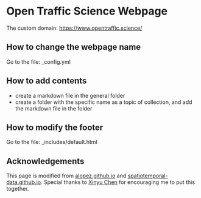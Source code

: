 # Open Traffic Science Webpage

The custom domain: https://www.opentraffic.science/
## How to change the webpage name
Go to the file: _config.yml
## How to add contents
- create a markdown file in the general folder
- create a folder with the specific name as a topic of collection, and add the markdown file in the folder

## How to modify the footer
Go to the file: _includes/default.html

## Acknowledgements

This page is modified from [alopez.github.io](alopez.github.io) and [spatiotemporal-data.github.io](https://spatiotemporal-data.github.io/). Special thanks to [Xinyu Chen](https://xinychen.github.io/) for encouraging me to put this together.